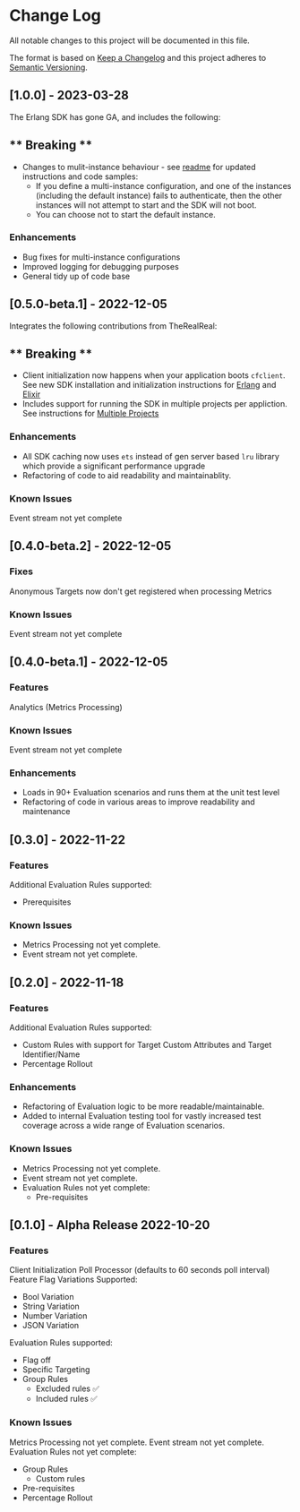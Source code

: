 # Change Log
All notable changes to this project will be documented in this file.

The format is based on [Keep a Changelog](http://keepachangelog.com/)
and this project adheres to [Semantic Versioning](http://semver.org/).

## [1.0.0] - 2023-03-28


The Erlang SDK has gone GA, and includes the following:

## ** Breaking **
- Changes to mulit-instance behaviour - see [readme](https://github.com/harness/ff-erlang-server-sdk#multiple-projects) for updated instructions and code samples:
  - If you define a multi-instance configuration, and one of the instances (including the default instance) fails to authenticate, then the other instances will not attempt to start and the SDK will not boot.
  - You can choose not to start the default instance.

### Enhancements
- Bug fixes for multi-instance configurations
- Improved logging for debugging purposes
- General tidy up of code base 


## [0.5.0-beta.1] - 2022-12-05

Integrates the following contributions from TheRealReal:

## ** Breaking ** 
  - Client initialization now happens when your application boots `cfclient`. See new SDK installation and initialization instructions for [Erlang](https://github.com/harness/ff-erlang-server-sdk#install-the-sdk-erlang) and [Elixir](https://github.com/harness/ff-erlang-server-sdk#install-the-sdk-elixir)
  - Includes support for running the SDK in multiple projects per appliction. See instructions for [Multiple Projects](https://github.com/harness/ff-erlang-server-sdk#multiple-projects) 
### Enhancements
  - All SDK caching now uses `ets` instead of gen server based `lru` library which provide a significant performance upgrade
  - Refactoring of code to aid readability and maintainablity.

### Known Issues
Event stream not yet complete


## [0.4.0-beta.2] - 2022-12-05

### Fixes
Anonymous Targets now don't get registered when processing Metrics

### Known Issues
Event stream not yet complete

## [0.4.0-beta.1] - 2022-12-05

### Features
Analytics (Metrics Processing)

### Known Issues
Event stream not yet complete

### Enhancements
- Loads in 90+ Evaluation scenarios and runs them at the unit test level
- Refactoring of code in various areas to improve readability and maintenance

## [0.3.0] - 2022-11-22

### Features
Additional Evaluation Rules supported:
- Prerequisites

### Known Issues
- Metrics Processing not yet complete.
- Event stream not yet complete.

## [0.2.0] - 2022-11-18

### Features
Additional Evaluation Rules supported:
- Custom Rules with support for Target Custom Attributes and Target Identifier/Name
- Percentage Rollout

### Enhancements
- Refactoring of Evaluation logic to be more readable/maintainable.
- Added to internal Evaluation testing tool for vastly increased test coverage across a wide range of Evaluation scenarios.


### Known Issues
- Metrics Processing not yet complete.
- Event stream not yet complete.
- Evaluation Rules not yet complete:
  - Pre-requisites


## [0.1.0] - Alpha Release 2022-10-20

### Features
Client Initialization
Poll Processor (defaults to 60 seconds poll interval)
Feature Flag Variations Supported:
- Bool Variation
- String Variation
- Number Variation
- JSON Variation

Evaluation Rules supported:
- Flag off
- Specific Targeting
- Group Rules
  - Excluded rules :white_check_mark:
  - Included rules :white_check_mark:

### Known Issues
Metrics Processing not yet complete.
Event stream not yet complete.
Evaluation Rules not yet complete:
- Group Rules
  - Custom rules
- Pre-requisites
- Percentage Rollout
  
  